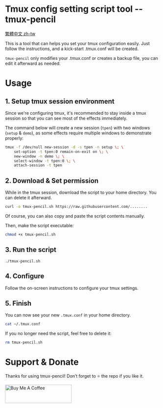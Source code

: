 # Tmux config setting script tool -- tmux-pencil
[繁體中文 zh-tw](https://github.com/penyt/tmux-pencil/blob/main/README-zh-tw.md)

This is a tool that can helps you set your tmux configuration easily. Just follow the instructions, and a kick-start .tmux.conf will be created.

`tmux-pencil` only modifies your .tmux.conf or creates a backup file, you can edit it afterward as needed.

# Usage

## 1. Setup tmux session environment
Since we're configuring tmux, it's recommended to stay inside a tmux session so that you can see most of the effects immediately.

The command below will create a new session (`tpen`) with two windows (`setup` & `demo`), as some effects require multiple windows to demonstrate properly:

```sh
tmux -f /dev/null new-session -d -s tpen -n setup \; \
	set-option -t tpen:0 remain-on-exit on \; \
	new-window -n demo \; \
	select-window -t tpen:0 \; \
	attach-session -t tpen
```


## 2. Download & Set permission
While in the tmux session, download the script to your home directory. You can delete it afterward.
```sh
curl -o tmux-pencil.sh https://raw.githubusercontent.com/........
```
Of course, you can also copy and paste the script contents manually.

Then,
make the script executable:
```sh
chmod +x tmux-pencil.sh
```


## 3. Run the script
```
./tmux-pencil.sh
```

## 4. Configure
Follow the on-screen instructions to configure your tmux settings.

## 5. Finish
You can now see your new `.tmux.conf` in your home directory.
```sh
cat ~/.tmux.conf
```

If you no longer need the script, feel free to delete it:
```sh
rm tmux-pencil.sh
```

# Support & Donate
Thanks for using tmux-pencil! Don’t forget to ⭐️ the repo if you like it.

<a href="https://www.buymeacoffee.com/penyt" target="_blank"><img src="https://cdn.buymeacoffee.com/buttons/v2/default-blue.png" alt="Buy Me A Coffee" style="height: 60px !important;width: 217px !important;" ></a>

